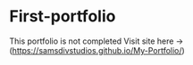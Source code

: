 # First-portfolio
This portfolio is not completed 
Visit site here -> (https://samsdivstudios.github.io/My-Portfolio/)

